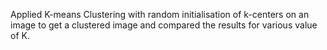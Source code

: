 Applied K-means Clustering with random initialisation of k-centers on an image to get a clustered image and compared the results for various value of K.

